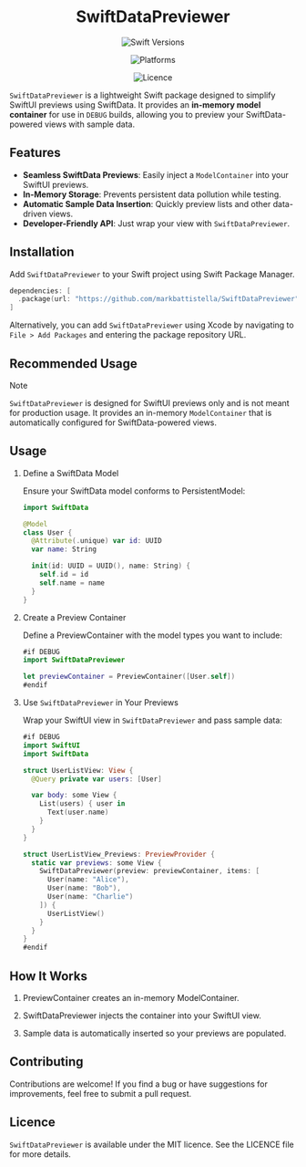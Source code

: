 <!-- markdownlint-disable MD033 MD041 -->
<div align="center">

# SwiftDataPreviewer

![Swift Versions](https://img.shields.io/endpoint?url=https%3A%2F%2Fswiftpackageindex.com%2Fapi%2Fpackages%2Fmarkbattistella%2FSwiftDataPreviewer%2Fbadge%3Ftype%3Dswift-versions)

![Platforms](https://img.shields.io/endpoint?url=https%3A%2F%2Fswiftpackageindex.com%2Fapi%2Fpackages%2Fmarkbattistella%2FSwiftDataPreviewer%2Fbadge%3Ftype%3Dplatforms)

![Licence](https://img.shields.io/badge/Licence-MIT-white?labelColor=blue&style=flat)

</div>

`SwiftDataPreviewer` is a lightweight Swift package designed to simplify SwiftUI previews using SwiftData. It provides an **in-memory model container** for use in `DEBUG` builds, allowing you to preview your SwiftData-powered views with sample data.

## Features

- **Seamless SwiftData Previews**: Easily inject a `ModelContainer` into your SwiftUI previews.
- **In-Memory Storage**: Prevents persistent data pollution while testing.
- **Automatic Sample Data Insertion**: Quickly preview lists and other data-driven views.
- **Developer-Friendly API**: Just wrap your view with `SwiftDataPreviewer`.

## Installation

Add `SwiftDataPreviewer` to your Swift project using Swift Package Manager.

```swift
dependencies: [
  .package(url: "https://github.com/markbattistella/SwiftDataPreviewer", from: "1.0.0")
]
```

Alternatively, you can add `SwiftDataPreviewer` using Xcode by navigating to `File > Add Packages` and entering the package repository URL.

## Recommended Usage

> [!NOTE]
> `SwiftDataPreviewer` is designed for SwiftUI previews only and is not meant for production usage. It provides an in-memory `ModelContainer` that is automatically configured for SwiftData-powered views.

## Usage

1. Define a SwiftData Model

   Ensure your SwiftData model conforms to PersistentModel:

   ```swift
   import SwiftData

   @Model
   class User {
     @Attribute(.unique) var id: UUID
     var name: String

     init(id: UUID = UUID(), name: String) {
       self.id = id
       self.name = name
     }
   }
   ```

2. Create a Preview Container

   Define a PreviewContainer with the model types you want to include:

   ```swift
   #if DEBUG
   import SwiftDataPreviewer

   let previewContainer = PreviewContainer([User.self])
   #endif
   ```

3. Use `SwiftDataPreviewer` in Your Previews

   Wrap your SwiftUI view in `SwiftDataPreviewer` and pass sample data:

   ```swift
   #if DEBUG
   import SwiftUI
   import SwiftData

   struct UserListView: View {
     @Query private var users: [User]

     var body: some View {
       List(users) { user in
         Text(user.name)
       }
     }
   }

   struct UserListView_Previews: PreviewProvider {
     static var previews: some View {
       SwiftDataPreviewer(preview: previewContainer, items: [
         User(name: "Alice"),
         User(name: "Bob"),
         User(name: "Charlie")
       ]) {
         UserListView()
       }
     }
   }
   #endif
   ```

## How It Works

1. PreviewContainer creates an in-memory ModelContainer.

1. SwiftDataPreviewer injects the container into your SwiftUI view.

1. Sample data is automatically inserted so your previews are populated.

## Contributing

Contributions are welcome! If you find a bug or have suggestions for improvements, feel free to submit a pull request.

## Licence

`SwiftDataPreviewer` is available under the MIT licence. See the LICENCE file for more details.
